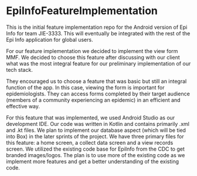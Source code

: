 # EpiInfoFeatureImplementation
This is the initial feature implementation repo for the Android version of Epi Info for team JIE-3333. 
This will eventually be integrated with the rest of the Epi Info application for global users.

For our feature implementation we decided to implement the view form MMF. We decided to choose this feature after 
discussing with our client what was the most integral feature for our preliminary implementation of our tech stack. 

They encouraged us to choose a feature that was basic but still an integral function of the app.
In this case, viewing the form is important for epidemiologists. They can access forms completed by 
their target audience (members of a community experiencing an epidemic) in an efficient and effective way.

For this feature that was implemented, we used Android Studio as our development IDE.
Our code was written in Kotlin and contains primarily .xml and .kt files.
We plan to implement our database aspect (which will be tied into Box) in the later sprints of the project.
We have three primary files for this feature: a home screen, a collect data screen and a view records screen.
We utilized the existing code base for EpiInfo from the CDC to get branded images/logos. 
The plan is to use more of the existing code as we implement more features and get a better understanding of the existing code.
